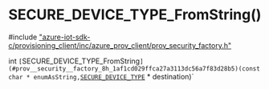# SECURE_DEVICE_TYPE_FromString()

\#include ["azure-iot-sdk-c/provisioning_client/inc/azure_prov_client/prov_security_factory.h"](../iot-c-ref-prov-security-factory-h.md)  

int `[`SECURE_DEVICE_TYPE_FromString`](#prov__security__factory_8h_1af1cd029ffca27a3113dc56a7f83d28b5)(const char * enumAsString,`[`SECURE_DEVICE_TYPE`](#prov__security__factory_8h_1ac9a874828d8329a97691c34f2e8ffded) * destination)`

